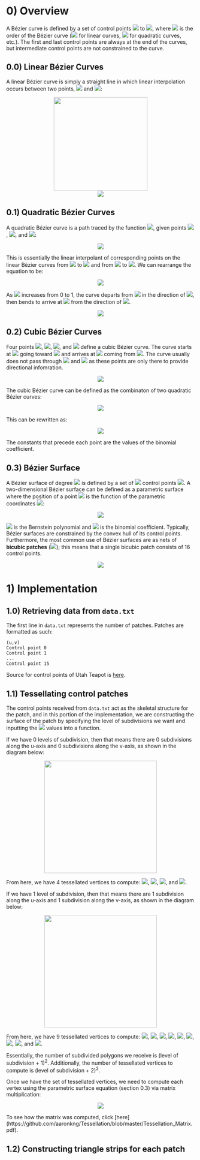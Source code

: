 # 0) Overview
A Bézier curve is defined by a set of control points <img src="https://render.githubusercontent.com/render/math?math=\textbf{P}_0"> to <img src="https://render.githubusercontent.com/render/math?math=\textbf{P}_n">, where <img src="https://render.githubusercontent.com/render/math?math=n"> is the order of the Bézier curve (<img src="https://render.githubusercontent.com/render/math?math=n = 1"> for linear
curves, <img src="https://render.githubusercontent.com/render/math?math=n = 2"> for quadratic curves, etc.). The first and last control points are always at the end of the curves, but intermediate control points are not constrained to the curve. 
## 0.0) Linear Bézier Curves
A linear Bézier curve is simply a straight line in which linear interpolation occurs between two points, <img src="https://render.githubusercontent.com/render/math?math=\textbf{P}_0"> and <img src="https://render.githubusercontent.com/render/math?math=\textbf{P}_1">:  
<p align="center">
<img src="https://user-images.githubusercontent.com/34965351/72015614-f3d95f80-3216-11ea-9714-4c9e70cde675.png" width="250" height="250"> <br>
<img src="https://render.githubusercontent.com/render/math?math=\textbf{B}(t) = \textbf{P}_0 %2B t(\textbf{P}_1 - \textbf{P}_0) = (1-t)\textbf{P}_0 %2B t\textbf{P}_1, 0 \leq t \leq 1">
</p>  

## 0.1) Quadratic Bézier Curves 
A quadratic Bézier curve is a path traced by the function <img src="https://render.githubusercontent.com/render/math?math=\textbf{B}(t)">, given points <img src="https://render.githubusercontent.com/render/math?math=\textbf{P}_0">, <img src="https://render.githubusercontent.com/render/math?math=\textbf{P}_1">, and <img src="https://render.githubusercontent.com/render/math?math=\textbf{P}_2">: 
<p align="center">
<img src="https://render.githubusercontent.com/render/math?math=\textbf{B}(t) = (1 - t)[(1-t)\textbf{P}_0 %2B t\textbf{P}_1] %2B t[(1-t)\textbf{P}_1 %2B t\textbf{P}_2], 0 \leq t \leq 1">
</p>  

This is essentially the linear interpolant of corresponding points on the linear Bézier curves from <img src="https://render.githubusercontent.com/render/math?math=\textbf{P}_0"> to <img src="https://render.githubusercontent.com/render/math?math=\textbf{P}_1"> and from <img src="https://render.githubusercontent.com/render/math?math=\textbf{P}_1"> to <img src="https://render.githubusercontent.com/render/math?math=\textbf{P}_2">. We can rearrange the equation to be: 
<p align="center">
<img src="https://render.githubusercontent.com/render/math?math=\textbf{B}(t) = (1-t)^2\textbf{P}_0 %2B 2(1-t)t\textbf{P}_1 %2B t^2\textbf{P}_2">
</p>  

As <img src="https://render.githubusercontent.com/render/math?math=t"> increases from 0 to 1, the curve departs from <img src="https://render.githubusercontent.com/render/math?math=\textbf{P}_0"> in the direction of <img src="https://render.githubusercontent.com/render/math?math=\textbf{P}_1">, then bends to arrive at <img src="https://render.githubusercontent.com/render/math?math=\textbf{P}_2"> from the direction of <img src="https://render.githubusercontent.com/render/math?math=\textbf{P}_1">. 
<p align="center">
<img src="https://user-images.githubusercontent.com/34965351/72016266-51ba7700-3218-11ea-93fb-578be7213b90.jpg"> 
</p> 

## 0.2) Cubic Bézier Curves
Four points  <img src="https://render.githubusercontent.com/render/math?math=\textbf{P}_0">,  <img src="https://render.githubusercontent.com/render/math?math=\textbf{P}_1">,  <img src="https://render.githubusercontent.com/render/math?math=\textbf{P}_2">, and  <img src="https://render.githubusercontent.com/render/math?math=\textbf{P}_3"> define a cubic Bézier curve. The curve starts at  <img src="https://render.githubusercontent.com/render/math?math=\textbf{P}_0"> going toward  <img src="https://render.githubusercontent.com/render/math?math=\textbf{P}_1"> and arrives at  <img src="https://render.githubusercontent.com/render/math?math=\textbf{P}_3"> coming from  <img src="https://render.githubusercontent.com/render/math?math=\textbf{P}_2">. The curve usually does not pass through  <img src="https://render.githubusercontent.com/render/math?math=\textbf{P}_1"> and  <img src="https://render.githubusercontent.com/render/math?math=\textbf{P}_2"> as these points are only there to provide directional infomration. 
<p align="center">
<img src="https://user-images.githubusercontent.com/34965351/72017531-ba0a5800-321a-11ea-8608-edc9880e3132.jpg"> 
</p>  

The cubic Bézier curve can be defined as the combinaton of two quadratic Bézier curves:
<p align="center">
<img src="https://render.githubusercontent.com/render/math?math=\textbf{B}(t) = (1-t)\textbf{B}_{\textbf{P}_0,\textbf{P}_1,\textbf{P}_2}(t) %2B t\textbf{B}_{\textbf{P}_1,\textbf{P}_2,\textbf{P}_3}(t), 0 \leq t \leq 1">
</p>  
This can be rewritten as:
<p align="center">
<img src="https://render.githubusercontent.com/render/math?math=\textbf{B}(t) = (1-t)^3\textbf{P}_0 %2B 3(1-t)^2t\textbf{P}_1 %2B 3(1-t)(t^2\textbf{P}_2 %2B t^3\textbf{P}_3, 0 \leq t \leq 1">
</p>  
The constants that precede each point are the values of the binomial coefficient. 

## 0.3) Bézier Surface 
A Bézier surface of degree <img src="https://render.githubusercontent.com/render/math?math=(n, m)"> is defined by a set of <img src="https://render.githubusercontent.com/render/math?math=(n %2B 1)(m %2B 1)"> control points <img src="https://render.githubusercontent.com/render/math?math=\textbf{k}_{ij}">. A two-dimensional Bézier surface can be defined as a parametric surface where the position of a point <img src="https://render.githubusercontent.com/render/math?math=p"> is the function of the parametric coordinates <img src="https://render.githubusercontent.com/render/math?math=u, v">: 
<p align="center">
<img src="https://render.githubusercontent.com/render/math?math=\textbf{p}(u, v) = \sum_{i=0}^n \sum_{j=0}^m B_i^n(u) B_j^m(v) \textbf{k}_{ij}">
</p>  

<img src="https://render.githubusercontent.com/render/math?math=B_i^n(u) = n \choose i u^i(1-u)^{n-i}"> is the Bernstein polynomial and <img src="https://render.githubusercontent.com/render/math?math=n \choose i = \frac{n!}{i!(n-i)!}"> is the binomial coefficient. Typically, Bézier surfaces are constrained by the convex hull of its control points. Furthermore, the most common use of Bézier surfaces are as nets of **bicubic patches** (<img src="https://render.githubusercontent.com/render/math?math=m = n =3">); this means that a single bicubic patch consists of 16 control points. 
<p align="center">
<img src="https://user-images.githubusercontent.com/34965351/72022702-f42d2700-3225-11ea-8307-7f555e51aac1.gif">
</p>  

# 1) Implementation
## 1.0) Retrieving data from `data.txt`
The first line in `data.txt` represents the number of patches. Patches are formatted as such: 
```
(u,v)
Control point 0
Control point 1
...
Control point 15
```
Source for control points of Utah Teapot is [here](http://www.holmes3d.net/graphics/teapot/). 
## 1.1) Tessellating control patches 
The control points received from `data.txt` act as the skeletal structure for the patch, and in this portion of the implementation, we are constructing the surface of the patch by specifying the level of subdivisions we want and inputting the <img src="https://render.githubusercontent.com/render/math?math=(u, v)"> values into a function.  
  
If we have 0 levels of subdivision, then that means there are 0 subdivisions along the u-axis and 0 subdivisions along the v-axis, as shown in the diagram below: 
<p align="center">
<img src="https://user-images.githubusercontent.com/34965351/72104550-88f45b00-32e0-11ea-9e79-8a9c8fa7f198.png" width="300" height="300">
</p>  

From here, we have 4 tessellated vertices to compute: <img src="https://render.githubusercontent.com/render/math?math=p(0, 0)">, <img src="https://render.githubusercontent.com/render/math?math=p(1, 0)">, <img src="https://render.githubusercontent.com/render/math?math=p(0, 1)">, and <img src="https://render.githubusercontent.com/render/math?math=p(1, 1)">.  
  
If we have 1 level of subdivision, then that means there are 1 subdivision along the u-axis and 1 subdivision along the v-axis, as shown in the diagram below: 
<p align="center">
<img src="https://user-images.githubusercontent.com/34965351/72105867-323c5080-32e3-11ea-872d-13f05050ffca.png" width="300" height="300">
</p>  

From here, we have 9 tessellated vertices to compute: <img src="https://render.githubusercontent.com/render/math?math=p(0, 0)">, <img src="https://render.githubusercontent.com/render/math?math=p(0, \frac{1}{2})">, <img src="https://render.githubusercontent.com/render/math?math=p(0, 1)">, <img src="https://render.githubusercontent.com/render/math?math=p(\frac{1}{2}, 0)">, <img src="https://render.githubusercontent.com/render/math?math=p(\frac{1}{2}, \frac{1}{2})">, <img src="https://render.githubusercontent.com/render/math?math=p(\frac{1}{2}, 1)">, <img src="https://render.githubusercontent.com/render/math?math=p(1, 0)">, <img src="https://render.githubusercontent.com/render/math?math=p(1, \frac{1}{2})">, and <img src="https://render.githubusercontent.com/render/math?math=p(1, 1)">.  
  
Essentially, the number of subdivided polygons we receive is (level of subdivision + 1)<sup>2</sup>. Additionally, the number of tessellated vertices to compute is (level of subdivision + 2)<sup>2</sup>.  
  
Once we have the set of tessellated vertices, we need to compute each vertex using the parametric surface equation (section 0.3) via matrix multiplication: 
<p align="center">
<img src="https://user-images.githubusercontent.com/34965351/72116169-3c1f7d00-32fe-11ea-92b7-9d927233f71c.png">
</p>  
To see how the matrix was computed, click [here](https://github.com/aaronkng/Tessellation/blob/master/Tessellation_Matrix.pdf). 
  
## 1.2) Constructing triangle strips for each patch
